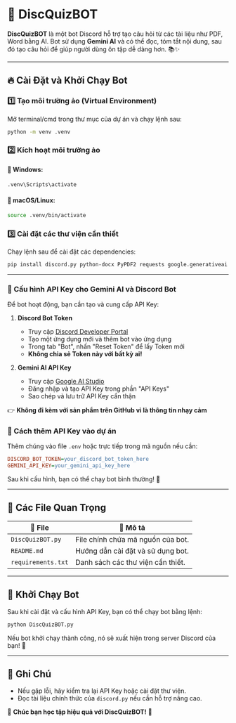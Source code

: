 # 🤖 DiscQuizBOT

**DiscQuizBOT** là một bot Discord hỗ trợ tạo câu hỏi từ các tài liệu như PDF, Word bằng AI. Bot sử dụng **Gemini AI** và có thể đọc, tóm tắt nội dung, sau đó tạo câu hỏi để giúp người dùng ôn tập dễ dàng hơn. 📚✨

---

## 🔥 Cài Đặt và Khởi Chạy Bot

### 1️⃣ Tạo môi trường ảo (Virtual Environment)
Mở terminal/cmd trong thư mục của dự án và chạy lệnh sau:
```sh
python -m venv .venv
```

### 2️⃣ Kích hoạt môi trường ảo
#### 🔹 Windows:
```sh
.venv\Scripts\activate
```
#### 🔹 macOS/Linux:
```sh
source .venv/bin/activate
```

### 3️⃣ Cài đặt các thư viện cần thiết
Chạy lệnh sau để cài đặt các dependencies:
```sh
pip install discord.py python-docx PyPDF2 requests google.generativeai
```

---

### 🔹 Cấu hình API Key cho Gemini AI và Discord Bot

Để bot hoạt động, bạn cần tạo và cung cấp API Key:

1. **Discord Bot Token**  
   - Truy cập [Discord Developer Portal](https://discord.com/developers/applications)
   - Tạo một ứng dụng mới và thêm bot vào ứng dụng
   - Trong tab "Bot", nhấn "Reset Token" để lấy Token mới
   - **Không chia sẻ Token này với bất kỳ ai!**

2. **Gemini AI API Key**  
   - Truy cập [Google AI Studio](https://aistudio.google.com/)
   - Đăng nhập và tạo API Key trong phần "API Keys"
   - Sao chép và lưu trữ API Key cẩn thận

👉 **Không đi kèm với sản phẩm trên GitHub vì là thông tin nhạy cảm**

### 🔧 Cách thêm API Key vào dự án
Thêm chúng vào file `.env` hoặc trực tiếp trong mã nguồn nếu cần:

```ini
DISCORD_BOT_TOKEN=your_discord_bot_token_here
GEMINI_API_KEY=your_gemini_api_key_here
```

Sau khi cấu hình, bạn có thể chạy bot bình thường! 🚀

---

## 📁 Các File Quan Trọng

| 📌 File | 📝 Mô tả |
|---------|---------|
| `DiscQuizBOT.py` | File chính chứa mã nguồn của bot. |
| `README.md` | Hướng dẫn cài đặt và sử dụng bot. |
| `requirements.txt` | Danh sách các thư viện cần thiết. |

---

## 🚀 Khởi Chạy Bot
Sau khi cài đặt và cấu hình API Key, bạn có thể chạy bot bằng lệnh:
```sh
python DiscQuizBOT.py
```
Nếu bot khởi chạy thành công, nó sẽ xuất hiện trong server Discord của bạn! 🎉

---

## 📌 Ghi Chú
- Nếu gặp lỗi, hãy kiểm tra lại API Key hoặc cài đặt thư viện.
- Đọc tài liệu chính thức của `discord.py` nếu cần hỗ trợ nâng cao.

🌟 **Chúc bạn học tập hiệu quả với DiscQuizBOT!** 🚀

